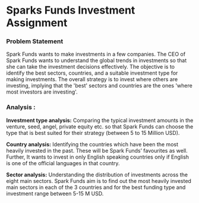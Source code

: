 # Sparks Funds Investment Assignment

### Problem Statement
Spark Funds wants to make investments in a few companies. The CEO of Spark Funds wants to understand the global trends in investments so that she can take the investment decisions effectively.
The objective is to identify the best sectors, countries, and a suitable investment type for making investments. The overall strategy is to invest where others are investing, implying that the 'best' sectors and countries are the ones 'where most investors are investing'.

### Analysis :
**Investment type analysis:** Comparing the typical investment amounts in the venture, seed, angel, private equity etc. so that Spark Funds can choose the type that is best suited for their strategy (between 5 to 15 Million USD).

**Country analysis:** Identifying the countries which have been the most heavily invested in the past. These will be Spark Funds’ favourites as well. Further, It wants to invest in only English speaking countries only if  English is one of the official languages in that country.

**Sector analysis:** Understanding the distribution of investments across the eight main sectors. Spark Funds aim is to find out the most heavily invested main sectors in each of the 3 countries and for the best funding type and investment range between 5-15 M USD.
